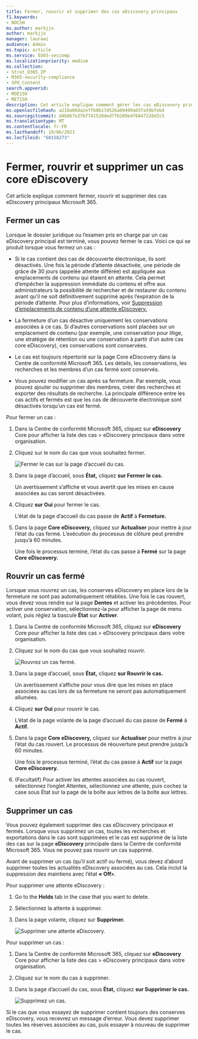 ```yaml
---
title: Fermer, rouvrir et supprimer des cas eDiscovery principaux
f1.keywords:
- NOCSH
ms.author: markjjo
author: markjjo
manager: laurawi
audience: Admin
ms.topic: article
ms.service: O365-seccomp
ms.localizationpriority: medium
ms.collection:
- Strat_O365_IP
- M365-security-compliance
- SPO_Content
search.appverid:
- MOE150
- MET150
description: Cet article explique comment gérer les cas eDiscovery principaux. Cela inclut la fermeture d’un cas, la réouverture d’un cas fermé et la suppression d’un cas.
ms.openlocfilehash: a210a06da2effb0b17d526a09499a65fa59bfeb4
ms.sourcegitcommit: d4b867e37bf741528ded7fb289e4f6847228d2c5
ms.translationtype: MT
ms.contentlocale: fr-FR
ms.lasthandoff: 10/06/2021
ms.locfileid: "60158273"
---
```

# <a name="close-reopen-and-delete-a-core-ediscovery-case"></a>Fermer, rouvrir et supprimer un cas core eDiscovery

Cet article explique comment fermer, rouvrir et supprimer des cas eDiscovery principaux Microsoft 365.

## <a name="close-a-case"></a>Fermer un cas

Lorsque le dossier juridique ou l’examen pris en charge par un cas eDiscovery principal est terminé, vous pouvez fermer le cas. Voici ce qui se produit lorsque vous fermez un cas :
  
- Si le cas contient des cas de découverte électronique, ils sont désactivés. Une fois la période d’attente désactivée, une période de grâce de 30 jours (appelée attente différée) est appliquée aux emplacements de contenu qui étaient en attente. Cela permet d’empêcher la suppression immédiate du contenu et offre aux administrateurs la possibilité de rechercher et de restaurer du contenu avant qu’il ne soit définitivement supprimé après l’expiration de la période d’attente. Pour plus d’informations, voir [Suppression d’emplacements de contenu d’une attente eDiscovery.](create-ediscovery-holds.md#removing-content-locations-from-an-ediscovery-hold)

- La fermeture d’un cas désactive uniquement les conservations associées à ce cas. Si d’autres conservations sont placées sur un emplacement de contenu (par exemple, une conservation pour litige, une stratégie de rétention ou une conservation à partir d’un autre cas core eDiscovery), ces conservations sont conservées.

- Le cas est toujours répertorié sur la page Core eDiscovery dans la Centre de conformité Microsoft 365. Les détails, les conservations, les recherches et les membres d’un cas fermé sont conservés.

- Vous pouvez modifier un cas après sa fermeture. Par exemple, vous pouvez ajouter ou supprimer des membres, créer des recherches et exporter des résultats de recherche. La principale différence entre les cas actifs et fermés est que les cas de découverte électronique sont désactivés lorsqu’un cas est fermé.

Pour fermer un cas :
  
1. Dans la Centre de conformité Microsoft 365, cliquez sur **eDiscovery** Core pour afficher la liste des cas  >   eDiscovery principaux dans votre organisation.

2. Cliquez sur le nom du cas que vous souhaitez fermer.

   ![Fermer le cas sur la page d’accueil du cas.](../media/eDiscoveryCaseHomePage.png)

3. Dans la page d’accueil, sous **État,** cliquez **sur Fermer le cas.**

    Un avertissement s’affiche et vous avertit que les mises en cause associées au cas seront désactivées.

4. Cliquez **sur Oui** pour fermer le cas.

    L’état de la page d’accueil du cas passe de **Actif** à **Fermeture.**

5. Dans la page **Core eDiscovery,** cliquez sur **Actualiser** pour mettre à jour l’état du cas fermé. L’exécution du processus de clôture peut prendre jusqu’à 60 minutes.

    Une fois le processus terminé, l’état du cas passe à **Fermé** sur la page **Core eDiscovery.**

## <a name="reopen-a-closed-case"></a>Rouvrir un cas fermé

Lorsque vous rouvrez un cas, les conserves eDiscovery en place lors de la fermeture ne sont pas automatiquement rétablies. Une fois le cas rouvert, vous devez vous rendre sur la page **Dentes** et activer les précédentes. Pour activer une conservation, sélectionnez-la pour afficher la page de menu volant, puis réglez la bascule **État** sur **Activer**.
  
1. Dans la Centre de conformité Microsoft 365, cliquez sur **eDiscovery** Core pour afficher la liste des cas  >   eDiscovery principaux dans votre organisation.

2. Cliquez sur le nom du cas que vous souhaitez rouvrir.

   ![Rouvrez un cas fermé.](../media/eDiscoveryCaseHomePageReopen.png)

3. Dans la page d’accueil, sous **État,** cliquez **sur Rouvrir le cas.**

    Un avertissement s’affiche pour vous dire que les mises en place associées au cas lors de sa fermeture ne seront pas automatiquement allumées.

4. Cliquez **sur Oui** pour rouvrir le cas.

    L’état de la page volante de la page d’accueil du cas passe de **Fermé** à **Actif.**

5. Dans la page **Core eDiscovery,** cliquez sur **Actualiser** pour mettre à jour l’état du cas rouvert. Le processus de réouverture peut prendre jusqu’à 60 minutes. 

    Une fois le processus terminé, l’état du cas passe à **Actif** sur la page **Core eDiscovery.**

6. (Facultatif) Pour activer les attentes associées au  cas rouvert, sélectionnez l’onglet Attentes, sélectionnez une attente, puis cochez la case sous État sur la page de la boîte aux lettres de la boîte aux lettres. 
  
## <a name="delete-a-case"></a>Supprimer un cas

Vous pouvez également supprimer des cas eDiscovery principaux et fermés. Lorsque vous supprimez un cas, toutes les recherches et exportations dans le cas sont supprimées et le cas est supprimé de la liste des cas sur la page **eDiscovery** principale dans la Centre de conformité Microsoft 365. Vous ne pouvez pas rouvrir un cas supprimé.

Avant de supprimer un cas (qu’il soit actif  ou fermé), vous devez d’abord supprimer toutes les actualités eDiscovery associées au cas. Cela inclut la suppression des maintiens avec l’état **« Off**». 

Pour supprimer une attente eDiscovery :

1. Go to the **Holds** tab in the case that you want to delete.

2. Sélectionnez la attente à supprimer.

3. Dans la page volante, cliquez sur **Supprimer.**

      ![Supprimer une attente eDiscovery.](../media/DeleteeDiscoveryHold.png)

Pour supprimer un cas :

1. Dans la Centre de conformité Microsoft 365, cliquez sur **eDiscovery** Core pour afficher la liste des cas  >   eDiscovery principaux dans votre organisation.

2. Cliquez sur le nom du cas à supprimer.

3. Dans la page d’accueil du cas, sous **État,** cliquez **sur Supprimer le cas.**

      ![Supprimez un cas.](../media/eDiscoveryCaseHomePageDelete.png)

Si le cas que vous essayez de supprimer contient toujours des conserves eDiscovery, vous recevrez un message d’erreur. Vous devez supprimer toutes les réserves associées au cas, puis essayer à nouveau de supprimer le cas.
